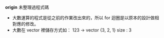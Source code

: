 **origin** 未整理過程式碼

- 大數運算的程式是從之前的作業改出來的，所以 for 迴圈是以原本的設計做相對應的修改。
- 大數在 vector 裡儲存方式如： 123 -> vector {3, 2, 1} size : 3
